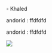 \- Khaled

andorid : ffdfdfd

andorid : ffdfdfd

![](https://encrypted-tbn0.gstatic.com/images?q=tbn:ANd9GcTZR7cUPf7dwlO3L5MIXLTuYPvUgQSWCDGcEQ&usqp=CAU)
